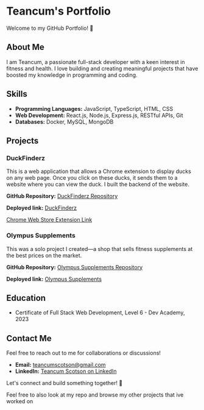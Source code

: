 # Teancum's Portfolio

Welcome to my GitHub Portfolio! 👋

## About Me

I am Teancum, a passionate full-stack developer with a keen interest in fitness and health. I love building and creating meaningful projects that have boosted my knowledge in programming and coding.

## Skills

- **Programming Languages:** JavaScript, TypeScript, HTML, CSS
- **Web Development:** React.js, Node.js, Express.js, RESTful APIs, Git
- **Databases:** Docker, MySQL, MongoDB

## Projects

### DuckFinderz

This is a web application that allows a Chrome extension to display ducks on any web page. Once you click on these ducks, it sends them to a website where you can view the duck. I built the backend of the website.

**GitHub Repository:** [DuckFinderz Repository](https://github.com/Teancum03/duck-finder)

**Deployed link:** [DuckFinderz](https://duck-finderz.pushed.nz/)

[Chrome Web Store Extension Link](https://chromewebstore.google.com/detail/duck-collection/enlefeepfkpjdifepemfoojfcbhomnpm)

### Olympus Supplements

This was a solo project I created—a shop that sells fitness supplements at the best prices on the market.

**GitHub Repository:** [Olympus Supplements Repository](https://github.com/Teancum03/01-project---online-shop-individual-TeancumScotson)

**Deployed link:** [Olympus Supplements](https://olympus-supplements.onrender.com/)

## Education

- Certificate of Full Stack Web Development, Level 6 - Dev Academy, 2023

## Contact Me

Feel free to reach out to me for collaborations or discussions!

- **Email:** teancumscotson@gmail.com
- **LinkedIn:** [Teancum Scotson on LinkedIn](https://www.linkedin.com/in/teancum-scotson-19129827a/)

Let's connect and build something together! 🚀

Feel free to also look at my repo and browse my other projects that ive worked on 


